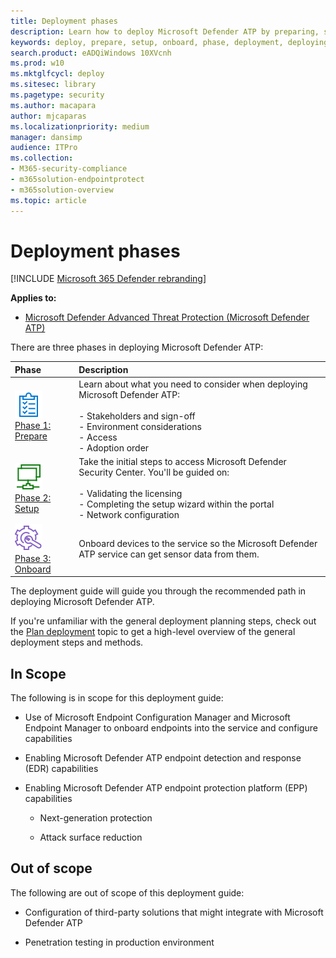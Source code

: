 ```yaml
---
title: Deployment phases
description: Learn how to deploy Microsoft Defender ATP by preparing, setting up, and onboarding endpoints to that service
keywords: deploy, prepare, setup, onboard, phase, deployment, deploying, adoption, configuring
search.product: eADQiWindows 10XVcnh
ms.prod: w10
ms.mktglfcycl: deploy
ms.sitesec: library
ms.pagetype: security
ms.author: macapara
author: mjcaparas
ms.localizationpriority: medium
manager: dansimp
audience: ITPro
ms.collection: 
- M365-security-compliance
- m365solution-endpointprotect
- m365solution-overview  
ms.topic: article
---
```


# Deployment phases

[!INCLUDE [Microsoft 365 Defender rebranding](../../includes/microsoft-defender.md)]

**Applies to:**
- [Microsoft Defender Advanced Threat Protection (Microsoft Defender ATP)](https://go.microsoft.com/fwlink/p/?linkid=2146631)


There are three phases in deploying Microsoft Defender ATP:

|Phase | Description | 
|:-------|:-----|
| ![Phase 1: Prepare](images/prepare.png)<br>[Phase 1: Prepare](prepare-deployment.md)| Learn about what you need to consider when deploying Microsoft Defender ATP: <br><br>- Stakeholders and sign-off <br> - Environment considerations <br>- Access <br> - Adoption order
|  ![Phase 2: Setup](images/setup.png) <br>[Phase 2: Setup](production-deployment.md)|  Take the initial steps to access Microsoft Defender Security Center. You'll be guided on:<br><br>- Validating the licensing <br>  - Completing the setup wizard within the portal<br>- Network configuration|
|  ![Phase 3: Onboard](images/onboard.png) <br>[Phase 3: Onboard](onboarding.md) | Onboard devices to the service so the Microsoft Defender ATP service can get sensor data from them. 



The deployment guide will guide you through the recommended path in deploying Microsoft Defender ATP. 

If you're unfamiliar with the general deployment planning steps, check out the [Plan deployment](deployment-strategy.md) topic to get a  high-level overview of the general deployment steps and methods.



## In Scope

The following is in scope for this deployment guide:

-   Use of Microsoft Endpoint Configuration Manager and Microsoft Endpoint Manager to onboard endpoints into the service and configure capabilities

-   Enabling Microsoft Defender ATP endpoint detection and response (EDR)  capabilities

-   Enabling Microsoft Defender ATP endpoint protection platform (EPP)
    capabilities

    -   Next-generation protection

    -   Attack surface reduction


## Out of scope

The following are out of scope of this deployment guide:

-   Configuration of third-party solutions that might integrate with Microsoft
    Defender ATP

-   Penetration testing in production environment

